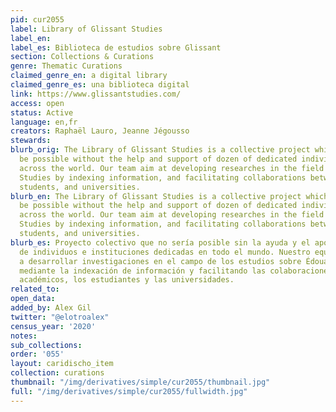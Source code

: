 ```yaml
---
pid: cur2055
label: Library of Glissant Studies
label_en:
label_es: Biblioteca de estudios sobre Glissant
section: Collections & Curations
genre: Thematic Curations
claimed_genre_en: a digital library
claimed_genre_es: una biblioteca digital
link: https://www.glissantstudies.com/
access: open
status: Active
language: en,fr
creators: Raphaël Lauro, Jeanne Jégousso
stewards:
blurb_orig: The Library of Glissant Studies is a collective project which would not
  be possible without the help and support of dozen of dedicated individuals and institutions
  across the world. Our team aim at developing researches in the field of Glissant
  Studies by indexing information, and facilitating collaborations between scholars,
  students, and universities.
blurb_en: The Library of Glissant Studies is a collective project which would not
  be possible without the help and support of dozen of dedicated individuals and institutions
  across the world. Our team aim at developing researches in the field of Glissant
  Studies by indexing information, and facilitating collaborations between scholars,
  students, and universities.
blurb_es: Proyecto colectivo que no sería posible sin la ayuda y el apoyo de docenas
  de individuos e instituciones dedicadas en todo el mundo. Nuestro equipo apunta
  a desarrollar investigaciones en el campo de los estudios sobre Édouard Glissant
  mediante la indexación de información y facilitando las colaboraciones entre los
  académicos, los estudiantes y las universidades.
related_to:
open_data:
added_by: Alex Gil
twitter: "@elotroalex"
census_year: '2020'
notes:
sub_collections:
order: '055'
layout: caridischo_item
collection: curations
thumbnail: "/img/derivatives/simple/cur2055/thumbnail.jpg"
full: "/img/derivatives/simple/cur2055/fullwidth.jpg"
---
```

